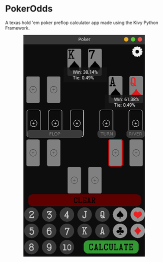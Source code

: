 # PokerOdds
A texas hold 'em poker preflop calculator app made using the Kivy Python Framework.
<div align=center>
  <img src=https://github.com/samuelqp/PokerOdds/blob/main/poker2.png
</div>
